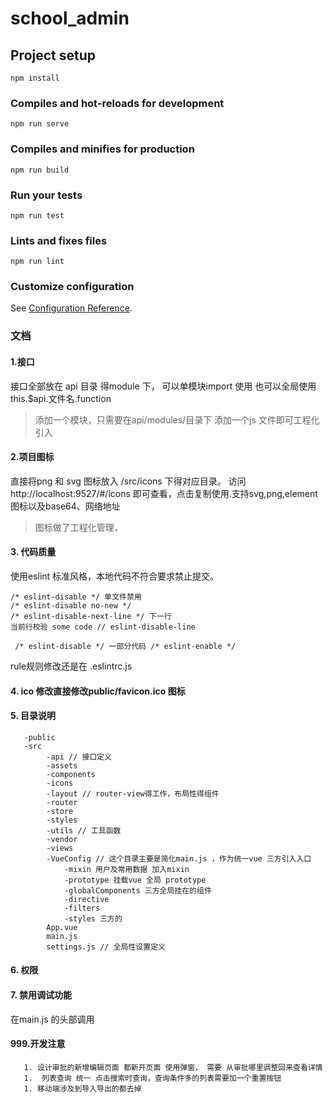 # school_admin

## Project setup
```
npm install
```

### Compiles and hot-reloads for development
```
npm run serve
```

### Compiles and minifies for production
```
npm run build
```

### Run your tests
```
npm run test
```

### Lints and fixes files
```
npm run lint
```

### Customize configuration
See [Configuration Reference](https://cli.vuejs.org/config/).


### 文档
#### 1.接口
接口全部放在 api 目录 得module 下， 可以单模块import 使用 也可以全局使用 this.$api.文件名.function
>添加一个模块，只需要在api/modules/目录下 添加一个js 文件即可工程化引入

#### 2.项目图标
直接将png 和 svg 图标放入 /src/icons 下得对应目录。 访问http://localhost:9527/#/icons 即可查看，点击复制使用.支持svg,png,element图标以及base64、网络地址
>图标做了工程化管理，

#### 3. 代码质量
使用eslint 标准风格，本地代码不符合要求禁止提交。
```
/* eslint-disable */ 单文件禁用
/* eslint-disable no-new */ 
/* eslint-disable-next-line */ 下一行
当前行校验 some code // eslint-disable-line

 /* eslint-disable */ 一部分代码 /* eslint-enable */
```
rule规则修改还是在 .eslintrc.js

#### 4. ico 修改直接修改public/favicon.ico 图标

#### 5. 目录说明
```
   -public
   -src
        -api // 接口定义
        -assets
        -components
        -icons
        -layout // router-view得工作，布局性得组件
        -router
        -store
        -styles
        -utils // 工具函数
        -vendor
        -views
        -VueConfig // 这个目录主要是简化main.js ，作为统一vue 三方引入入口
            -mixin 用户及常用数据 加入mixin
            -prototype 挂载vue 全局 prototype
            -globalComponents 三方全局挂在的组件
            -directive
            -filters
            -styles 三方的
        App.vue
        main.js
        settings.js // 全局性设置定义
``` 
#### 6. 权限


#### 7. 禁用调试功能
在main.js 的头部调用


#### 999.开发注意
       1. 设计审批的新增编辑页面 都新开页面 使用弹窗， 需要 从审批哪里调整回来查看详情
       1.  列表查询 统一 点击搜索时查询，查询条件多的列表需要加一个重置按钮
       1. 移动端涉及到导入导出的都去掉